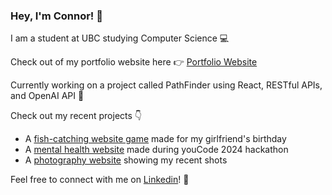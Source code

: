 ### Hey, I'm Connor! 👋
I am a student at UBC studying Computer Science 💻

Check out of my portfolio website here 👉 [Portfolio Website](https://www.youngconnor.com)

Currently working on a project called PathFinder using React, RESTful APIs, and OpenAI API 🔨

Check out my recent projects 👇
- A [fish-catching website game](https://gingershungry.netlify.app/) made for my girlfriend's birthday
- A [mental health website](https://mindfit.netlify.app/) made during youCode 2024 hackathon
- A [photography website](https://youngconnorr.github.io/photo-gallery/) showing my recent shots



Feel free to connect with me on [Linkedin](https://www.linkedin.com/in/connor-youngg)! 🙂

<!--
**youngconnorr/youngconnorr** is a ✨ _special_ ✨ repository because its `README.md` (this file) appears on your GitHub profile.

Here are some ideas to get you started:

- 🔭 I’m currently working on ...
- 🌱 I’m currently learning ...
- 👯 I’m looking to collaborate on ...
- 🤔 I’m looking for help with ...
- 💬 Ask me about ...
- 📫 How to reach me: ...
- 😄 Pronouns: ...
- ⚡ Fun fact: ...
-->
